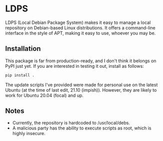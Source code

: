 # LDPS
LDPS (Local Debian Package System) makes it easy to manage a local repository on Debian-based Linux distributions. It offers a command-line interface in the style of APT, making it easy to use, whoever you may be.

## Installation
This package is far from production-ready, and I don't think it belongs on PyPI just yet. If you are interested in testing it out, install as follows:

```sh
pip install .
```

The update scripts I've provided were made for personal use on the latest Ubuntu (at the time of last edit, 21.10 (impish)). However, they are likely to work for Ubuntu 20.04 (focal) and up.

## Notes
- Currently, the repository is hardcoded to /usr/local/debs.
- A malicious party has the ability to execute scripts as root, which is highly insecure.

